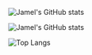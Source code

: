 ![Jamel's GitHub stats](https://github-readme-stats.vercel.app/api?username=jamelclyons&show_icons=true)

![Jamel's GitHub stats](https://github-readme-stats.vercel.app/api?username=jamelclyons&show_icons=true)

![Top Langs](https://github-readme-stats.vercel.app/api/top-langs/?username=anuraghazra&langs_count=8)
